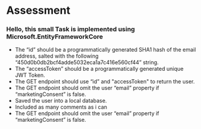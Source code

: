 # Assessment
<h3> Hello, this small Task is implemented using Microsoft.EntityFrameworkCore </h3>

<ul>
  <li>The “id” should be a programmatically generated SHA1 hash of the email address, salted with the following “450d0b0db2bcf4adde5032eca1a7c416e560cf44” string. </li>
   <li>The “accessToken” should be a programmatically generated unique JWT Token. </li>
   <li>The GET endpoint should use “id” and "accessToken" to return the user. </li>
   <li>The GET endpoint should omit the user “email” property if “marketingConsent” is false. </li>
   <li>Saved the user into a local database. </li>
   <li>Included as many comments as i can</li>
   <li>The GET endpoint should omit the user “email” property if “marketingConsent” is false. </li>
</ul>
